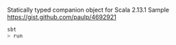 Statically typed companion object for Scala 2.13.1 Sample
https://gist.github.com/paulp/4692921

```scala
sbt
> run
```
